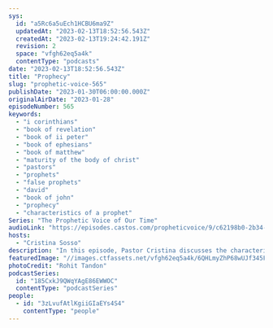```yaml
---
sys:
  id: "a5Rc6a5uEch1HCBU6ma9Z"
  updatedAt: "2023-02-13T18:52:56.543Z"
  createdAt: "2023-02-13T19:24:42.191Z"
  revision: 2
  space: "vfgh62eq5a4k"
  contentType: "podcasts"
date: "2023-02-13T18:52:56.543Z"
title: "Prophecy"
slug: "prophetic-voice-565"
publishDate: "2023-01-30T06:00:00.000Z"
originalAirDate: "2023-01-28"
episodeNumber: 565
keywords:
  - "i corinthians"
  - "book of revelation"
  - "book of ii peter"
  - "book of ephesians"
  - "book of matthew"
  - "maturity of the body of christ"
  - "pastors"
  - "prophets"
  - "false prophets"
  - "david"
  - "book of john"
  - "prophecy"
  - "characteristics of a prophet"
Series: "The Prophetic Voice of Our Time"
audioLink: "https://episodes.castos.com/propheticvoice/9/c62198b0-2b34-4c3c-9d6f-6bc825da307e/01-28-29-23-The-Prophetic-Voice-of-our-Time-mixdown-.mp3"
hosts:
  - "Cristina Sosso"
description: "In this episode, Pastor Cristina discusses the characteristics of a true prophet, the purpose of prophecy, and how to discern if a prophecy is from God."
featuredImage: "//images.ctfassets.net/vfgh62eq5a4k/6QHLmyZhP68wUJf345Fqba/65fde8e8f56c844494fc889beaf6906a/rohit-tandon-9wg5jCEPBsw-unsplash__1_.jpg"
photoCredit: "Rohit Tandon"
podcastSeries:
  id: "185CxkJ9QWqYAgE86EWWOC"
  contentType: "podcastSeries"
people:
  - id: "3zLvufAtlKgiiGIaEYs4S4"
    contentType: "people"
---
```

